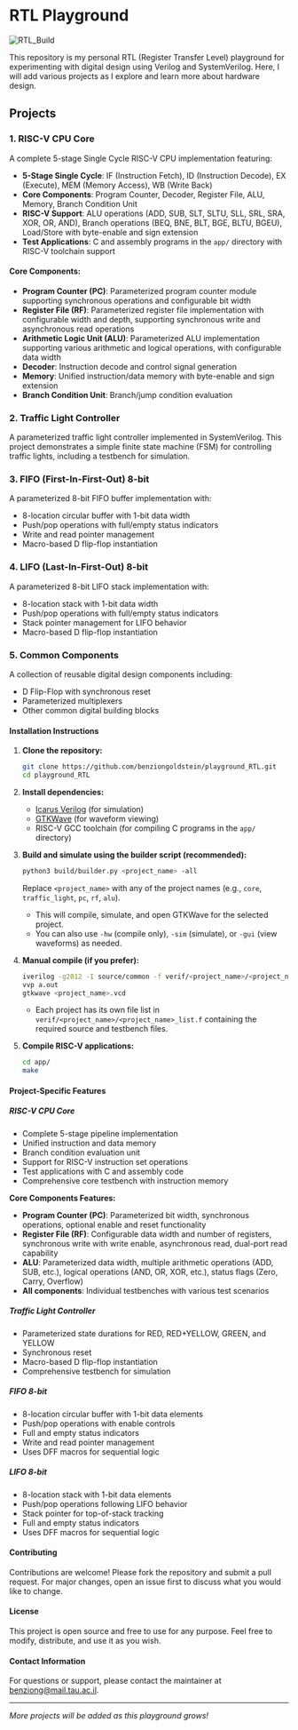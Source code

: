 # RTL Playground

<!-- GitHub Actions Workflow Status -->
![RTL_Build](https://github.com/benziongoldstein/playground_RTL/actions/workflows/build.yml/badge.svg?branch=master)

This repository is my personal RTL (Register Transfer Level) playground for experimenting with digital design using Verilog and SystemVerilog. Here, I will add various projects as I explore and learn more about hardware design.

## Projects 

### 1. RISC-V CPU Core
A complete 5-stage Single Cycle RISC-V CPU implementation featuring:
- **5-Stage Single Cycle**: IF (Instruction Fetch), ID (Instruction Decode), EX (Execute), MEM (Memory Access), WB (Write Back)
- **Core Components**: Program Counter, Decoder, Register File, ALU, Memory, Branch Condition Unit
- **RISC-V Support**: ALU operations (ADD, SUB, SLT, SLTU, SLL, SRL, SRA, XOR, OR, AND), Branch operations (BEQ, BNE, BLT, BGE, BLTU, BGEU), Load/Store with byte-enable and sign extension
- **Test Applications**: C and assembly programs in the `app/` directory with RISC-V toolchain support

#### Core Components:
- **Program Counter (PC)**: Parameterized program counter module supporting synchronous operations and configurable bit width
- **Register File (RF)**: Parameterized register file implementation with configurable width and depth, supporting synchronous write and asynchronous read operations
- **Arithmetic Logic Unit (ALU)**: Parameterized ALU implementation supporting various arithmetic and logical operations, with configurable data width
- **Decoder**: Instruction decode and control signal generation
- **Memory**: Unified instruction/data memory with byte-enable and sign extension
- **Branch Condition Unit**: Branch/jump condition evaluation

### 2. Traffic Light Controller
A parameterized traffic light controller implemented in SystemVerilog. This project demonstrates a simple finite state machine (FSM) for controlling traffic lights, including a testbench for simulation.

### 3. FIFO (First-In-First-Out) 8-bit
A parameterized 8-bit FIFO buffer implementation with:
- 8-location circular buffer with 1-bit data width
- Push/pop operations with full/empty status indicators
- Write and read pointer management
- Macro-based D flip-flop instantiation

### 4. LIFO (Last-In-First-Out) 8-bit
A parameterized 8-bit LIFO stack implementation with:
- 8-location stack with 1-bit data width
- Push/pop operations with full/empty status indicators
- Stack pointer management for LIFO behavior
- Macro-based D flip-flop instantiation

### 5. Common Components
A collection of reusable digital design components including:
- D Flip-Flop with synchronous reset
- Parameterized multiplexers
- Other common digital building blocks

#### Installation Instructions

1. **Clone the repository:**
   ```bash
   git clone https://github.com/benziongoldstein/playground_RTL.git
   cd playground_RTL
   ```
2. **Install dependencies:**
   - [Icarus Verilog](http://iverilog.icarus.com/) (for simulation)
   - [GTKWave](http://gtkwave.sourceforge.net/) (for waveform viewing)
   - RISC-V GCC toolchain (for compiling C programs in the `app/` directory)

3. **Build and simulate using the builder script (recommended):**
   ```bash
   python3 build/builder.py <project_name> -all
   ```
   Replace `<project_name>` with any of the project names (e.g., `core`, `traffic_light`, `pc`, `rf`, `alu`).
   - This will compile, simulate, and open GTKWave for the selected project.
   - You can also use `-hw` (compile only), `-sim` (simulate), or `-gui` (view waveforms) as needed.

4. **Manual compile (if you prefer):**
   ```bash
   iverilog -g2012 -I source/common -f verif/<project_name>/<project_name>_list.f
   vvp a.out
   gtkwave <project_name>.vcd
   ```
   - Each project has its own file list in `verif/<project_name>/<project_name>_list.f` containing the required source and testbench files.

5. **Compile RISC-V applications:**
   ```bash
   cd app/
   make
   ```

#### Project-Specific Features

##### RISC-V CPU Core
- Complete 5-stage pipeline implementation
- Unified instruction and data memory
- Branch condition evaluation unit
- Support for RISC-V instruction set operations
- Test applications with C and assembly code
- Comprehensive core testbench with instruction memory

**Core Components Features:**
- **Program Counter (PC)**: Parameterized bit width, synchronous operations, optional enable and reset functionality
- **Register File (RF)**: Configurable data width and number of registers, synchronous write with write enable, asynchronous read, dual-port read capability
- **ALU**: Parameterized data width, multiple arithmetic operations (ADD, SUB, etc.), logical operations (AND, OR, XOR, etc.), status flags (Zero, Carry, Overflow)
- **All components**: Individual testbenches with various test scenarios

##### Traffic Light Controller
- Parameterized state durations for RED, RED+YELLOW, GREEN, and YELLOW
- Synchronous reset
- Macro-based D flip-flop instantiation
- Comprehensive testbench for simulation

##### FIFO 8-bit
- 8-location circular buffer with 1-bit data elements
- Push/pop operations with enable controls
- Full and empty status indicators
- Write and read pointer management
- Uses DFF macros for sequential logic

##### LIFO 8-bit
- 8-location stack with 1-bit data elements
- Push/pop operations following LIFO behavior
- Stack pointer for top-of-stack tracking
- Full and empty status indicators
- Uses DFF macros for sequential logic

#### Contributing

Contributions are welcome! Please fork the repository and submit a pull request. For major changes, open an issue first to discuss what you would like to change.

#### License

This project is open source and free to use for any purpose. Feel free to modify, distribute, and use it as you wish.

#### Contact Information

For questions or support, please contact the maintainer at benziong@mail.tau.ac.il.

---

*More projects will be added as this playground grows!*